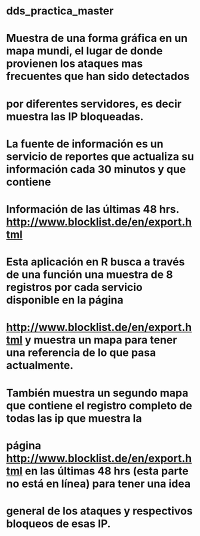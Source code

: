 # dds_practica_master
# Muestra de una forma gráfica en un mapa mundi, el lugar de donde provienen los ataques mas frecuentes que han sido detectados
# por diferentes servidores, es decir muestra las IP bloqueadas.
# La fuente de información es un servicio de reportes que actualiza su información cada 30 minutos y que contiene
# Información de las últimas 48 hrs. http://www.blocklist.de/en/export.html
# Esta aplicación en R busca a través de una función una muestra de 8 registros por cada servicio disponible en la página
# http://www.blocklist.de/en/export.html y muestra un mapa para tener una referencia de lo que pasa actualmente.
# También muestra un segundo mapa que contiene el registro completo de todas las ip que muestra la 
# página http://www.blocklist.de/en/export.html en las últimas 48 hrs (esta parte no está en línea) para tener una idea
# general de los ataques y respectivos bloqueos de esas IP.




